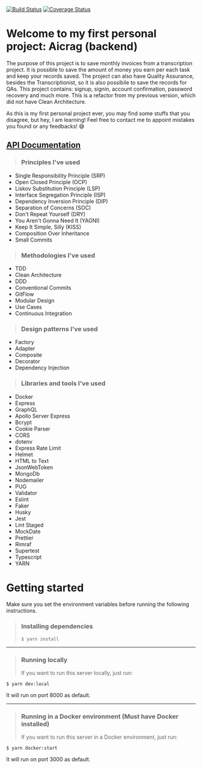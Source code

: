[![Build Status](https://app.travis-ci.com/christian-gama/aicrag-v2-backend.svg?branch=master)](https://app.travis-ci.com/christian-gama/aicrag-v2-backend)
[![Coverage Status](https://coveralls.io/repos/github/christian-gama/aicrag-v2-backend/badge.svg?branch=master)](https://coveralls.io/github/christian-gama/aicrag-v2-backend?branch=master)

# Welcome to my first personal project: Aicrag (backend)

The purpose of this project is to save monthly invoices from a transcription project. It is possible to save the amount of money you earn per each task and keep your records saved. The project can also have Quality Assurance, besides the Transcriptionist, so it is also possibile to save the records for QAs.
This project contains: signup, signin, account confirmation, password recovery and much more. This is a refactor from my previous version, which did not have Clean Architecture.

As this is my first personal project ever, you may find some stuffs that you disagree, but hey, I am learning! Feel free to contact me to appoint mistakes you found or any feedbacks! 😅

## [API Documentation](https://documenter.getpostman.com/view/16405037/UV5aeFVE)

> ### Principles I've used

- Single Responsibility Principle (SRP)
- Open Closed Principle (OCP)
- Liskov Substitution Principle (LSP)
- Interface Segregation Principle (ISP)
- Dependency Inversion Principle (DIP)
- Separation of Concerns (SOC)
- Don't Repeat Yourself (DRY)
- You Aren't Gonna Need It (YAGNI)
- Keep It Simple, Silly (KISS)
- Composition Over Inheritance
- Small Commits

> ### Methodologies I've used

- TDD
- Clean Architecture
- DDD
- Conventional Commits
- GitFlow
- Modular Design
- Use Cases
- Continuous Integration

> ### Design patterns I've used

- Factory
- Adapter
- Composite
- Decorator
- Dependency Injection

> ### Libraries and tools I've used

- Docker
- Express
- GraphQL
- Apollo Server Express
- Bcrypt
- Cookie Parser
- CORS
- dotenv
- Express Rate Limit
- Helmet
- HTML to Text
- JsonWebToken
- MongoDb
- Nodemailer
- PUG
- Validator
- Eslint
- Faker
- Husky
- Jest
- Lint Staged
- MockDate
- Prettier
- Rimraf
- Supertest
- Typescript
- YARN

# Getting started

Make sure you set the environment variables before running the following instructions.

> ### Installing dependencies
>
> `$ yarn install`

---

> ### Running locally
>
> If you want to run this server locally, just run:

`$ yarn dev:local`

It will run on port 8000 as default.

---

> ### Running in a Docker environment (Must have Docker installed)
>
> If you want to run this server in a Docker environment, just run:

`$ yarn docker:start`

It will run on port 3000 as default.
